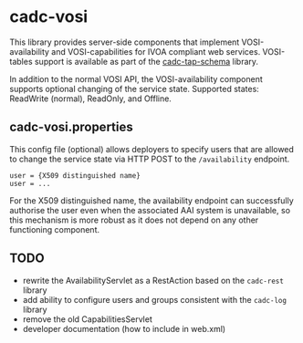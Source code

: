 # cadc-vosi

This library provides server-side components that implement VOSI-availability
and VOSI-capabilities for IVOA compliant web services. VOSI-tables support is
available as part of the <a href="https://github.com/opencadc/tap/tree/master/cadc-tap-schema">
cadc-tap-schema</a> library.

In addition to the normal VOSI API, the VOSI-availability component supports optional
changing of the service state. Supported states: ReadWrite (normal), ReadOnly, and Offline.

## cadc-vosi.properties
This config file (optional) allows deployers to specify users that are allowed to
change the service state via HTTP POST to the `/availability` endpoint.
```properties
user = {X509 distinguished name}
user = ...
```
For the X509 distinguished name, the availability endpoint can successfully authorise the 
user even when the associated AAI system is unavailable, so this mechanism is more robust
as it does not depend on any other functioning component.

## TODO
- rewrite the AvailabilityServlet as a RestAction based on the `cadc-rest` library
- add ability to configure users and groups consistent with the `cadc-log` library
- remove the old CapabilitiesServlet
- developer documentation (how to include in web.xml)
